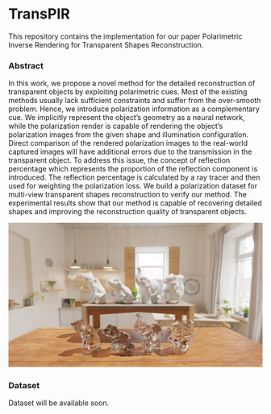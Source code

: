 # TransPIR
This repository contains the implementation for our paper Polarimetric Inverse Rendering for Transparent Shapes Reconstruction.

### Abstract

In this work, we propose a novel method for the detailed reconstruction of transparent objects by exploiting polarimetric cues. Most of the existing methods usually lack sufficient constraints and suffer from the over-smooth problem. Hence, we introduce polarization information as a complementary cue. We implicitly represent the object’s geometry as a neural network, while the polarization render is capable of rendering the object’s polarization images from the given shape and illumination configuration. Direct comparison of the rendered polarization images to the real-world captured images will have additional errors due to the transmission in the transparent object. To address this issue, the concept of reflection percentage which represents the proportion of the reflection component is introduced. The reflection percentage is calculated by a ray tracer and then used for weighting the polarization loss. We build a polarization dataset for multi-view transparent shapes reconstruction to verify our method. The experimental results show that our method is capable of recovering detailed shapes and improving the reconstruction quality of transparent objects.  

![1](https://raw.githubusercontent.com/s1752729916/githubsshaomq.github.iogithub/master/1.png)

### Dataset

Dataset will be available soon.

### 
